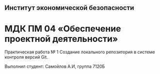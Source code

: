 ## Институт экономической безопасности

# МДК ПМ 04 «Обеспечение проектной деятельности»

Практическая работа № 1
Создание локального репозитория в системе контроля версий Git.

Выполнил студент: Самойлов А.И, группа 7120Б
